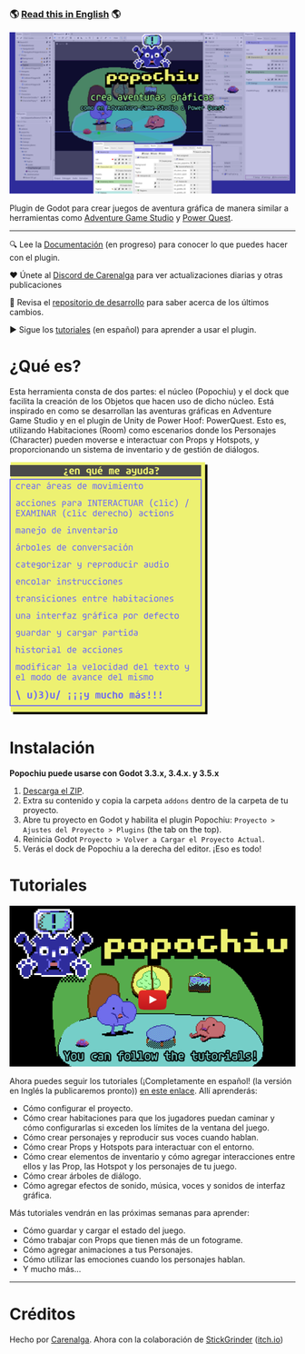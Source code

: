 ### 🌎 [Read this in English](./README.md) 🌎

![cover](./repo_imgs/popochiu_hero-es.png "Popochiu")

Plugin de Godot para crear juegos de aventura gráfica de manera similar a herramientas como [Adventure Game Studio](https://www.adventuregamestudio.co.uk/) y [Power Quest](https://powerhoof.itch.io/powerquest).

---

🔍 Lee la [Documentación](https://github.com/mapedorr/popochiu/wiki) (en progreso) para conocer lo que puedes hacer con el plugin.

❤️ Únete al [Discord de Carenalga](https://discord.gg/Frv8C9Ters) para ver actualizaciones diarias y otras publicaciones

🧠 Revisa el [repositorio de desarrollo](https://github.com/mapedorr/popochiu-dev) para saber acerca de los últimos cambios.

▶️ Sigue los [tutoriales](https://www.youtube.com/playlist?list=PLH0IOYEunrBDz6h4G3vujEmQUZs8vLjz8) (en español) para aprender a usar el plugin.

# ¿Qué es?

Esta herramienta consta de dos partes: el núcleo (Popochiu) y el dock que facilita la creación de los Objetos que hacen uso de dicho núcleo. Está inspirado en como se desarrollan las aventuras gráficas en Adventure Game Studio y en el plugin de Unity de Power Hoof: PowerQuest. Esto es, utilizando Habitaciones (Room) como escenarios donde los Personajes (Character) pueden moverse e interactuar con Props y Hotspots, y proporcionando un sistema de inventario y de gestión de diálogos.

![features](./repo_imgs/popochiu_list_of_features-es.png "Features")

<!-- ![interaction](./repo_imgs/popochiu_interaction.png "Interaction") ![inventory](./repo_imgs/popochiu_inventory_management.png "Inventory management") ![items_use](./repo_imgs/popochiu_items_use.png "Items use") ![dialog_trees](./repo_imgs/popochiu_dialog_trees.png "Dialog trees") -->

# Instalación

**Popochiu puede usarse con Godot 3.3.x, 3.4.x. y 3.5.x**

1. [Descarga el ZIP](https://github.com/mapedorr/popochiu/archive/refs/heads/main.zip).
2. Extra su contenido y copia la carpeta `addons` dentro de la carpeta de tu proyecto.
3. Abre tu proyecto en Godot y habilita el plugin Popochiu: `Proyecto > Ajustes del Proyecto > Plugins` (the tab on the top).
4. Reinicia Godot `Proyecto > Volver a Cargar el Proyecto Actual`.
5. Verás el dock de Popochiu a la derecha del editor. ¡Eso es todo!


# Tutoriales

[![tutoriales](./repo_imgs/popochiu_tutorials_button.png "Ir a los tutoriales")](https://www.youtube.com/playlist?list=PLH0IOYEunrBDz6h4G3vujEmQUZs8vLjz8)

Ahora puedes seguir los tutoriales (¡Completamente en español! (la versión en Inglés la publicaremos pronto)) [en este enlace](https://www.youtube.com/playlist?list=PLH0IOYEunrBDz6h4G3vujEmQUZs8vLjz8). Allí aprenderás:

- Cómo configurar el proyecto.
- Cómo crear habitaciones para que los jugadores puedan caminar y cómo configurarlas si exceden los límites de la ventana del juego.
- Cómo crear personajes y reproducir sus voces cuando hablan.
- Cómo crear Props y Hotspots para interactuar con el entorno.
- Cómo crear elementos de inventario y cómo agregar interacciones entre ellos y las Prop, las Hotspot y los personajes de tu juego.
- Cómo crear árboles de diálogo.
- Cómo agregar efectos de sonido, música, voces y sonidos de interfaz gráfica.

Más tutoriales vendrán en las próximas semanas para aprender:

- Cómo guardar y cargar el estado del juego.
- Cómo trabajar con Props que tienen más de un fotograme.
- Cómo agregar animaciones a tus Personajes.
- Cómo utilizar las emociones cuando los personajes hablan.
- Y mucho más...



---



# Créditos

Hecho por [Carenalga](https://mapedorr.itch.io).
Ahora con la colaboración de [StickGrinder](https://twitter.com/StickGrinder) ([itch.io](https://illiteratecodegames.itch.io))
